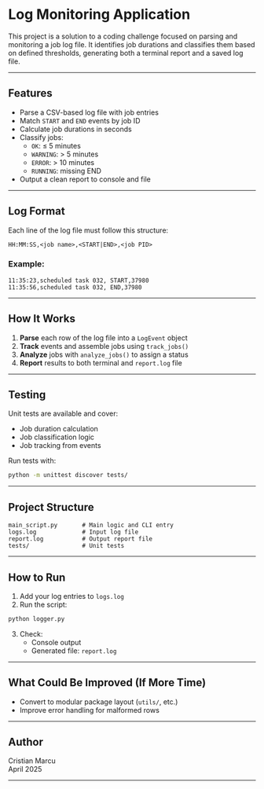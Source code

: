 
#  Log Monitoring Application

This project is a solution to a coding challenge focused on parsing and monitoring a job log file. It identifies job durations and classifies them based on defined thresholds, generating both a terminal report and a saved log file.

---

##  Features

- Parse a CSV-based log file with job entries
- Match `START` and `END` events by job ID
- Calculate job durations in seconds
- Classify jobs:
  - `OK`: ≤ 5 minutes
  - `WARNING`: > 5 minutes
  - `ERROR`: > 10 minutes
  - `RUNNING`: missing END
- Output a clean report to console and file

---

##  Log Format

Each line of the log file must follow this structure:

```
HH:MM:SS,<job name>,<START|END>,<job PID>
```

### Example:
```
11:35:23,scheduled task 032, START,37980
11:35:56,scheduled task 032, END,37980
```

---

##  How It Works

1. **Parse** each row of the log file into a `LogEvent` object
2. **Track** events and assemble jobs using `track_jobs()`
3. **Analyze** jobs with `analyze_jobs()` to assign a status
4. **Report** results to both terminal and `report.log` file

---

##  Testing

Unit tests are available and cover:
- Job duration calculation
- Job classification logic
- Job tracking from events

Run tests with:

```bash
python -m unittest discover tests/
```

---

##  Project Structure

```
main_script.py       # Main logic and CLI entry
logs.log             # Input log file
report.log           # Output report file
tests/               # Unit tests
```

---

##  How to Run

1. Add your log entries to `logs.log`
2. Run the script:

```bash
python logger.py
```

3. Check:
   - Console output
   - Generated file: `report.log`

---

##  What Could Be Improved (If More Time)

- Convert to modular package layout (`utils/`, etc.)
- Improve error handling for malformed rows

---

##  Author

Cristian Marcu  
April 2025

---